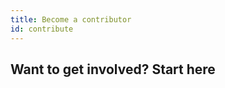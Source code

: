 ```yaml
---
title: Become a contributor
id: contribute
---
```


<section className="community-home">

## Want to get involved? Start here

<div className="grid--3-col">

<Card
    title="mùmlkùm"
    body="ùmlkùmlk"
    link="community/contributing/contributing-coding" icon="pencil-paper"
/>

</div>
</section>
